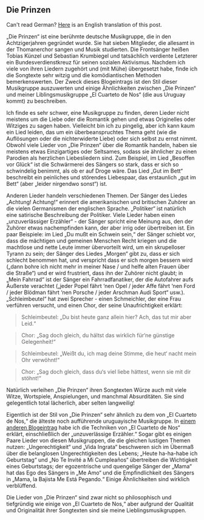 ## Die Prinzen

Can't read German? [Here](https://franklin.dyer.me/post/135) is an English translation of this post.

„Die Prinzen“ ist eine berühmte deutsche Musikgruppe, die in den Achtzigerjahren gegründet wurde. Sie hat sieben Mitglieder, die allesamt in der Thomanerchor sangen und Musik studierten. Die Frontsänger heißen Tobias Künzel und Sebastian Krumbiegel und tatsächlich verdiente Letzterer ein Bundesverdienstkreuz für seinen sozialen Aktivismus. Nachdem ich viele von ihren Liedern zugehört und (mit Mühe) übergesetzt habe, finde ich die Songtexte sehr witzig und die komödiantischen Methoden bemerkenswerten. Der Zweck dieses Blogeintrags ist den Stil dieser Musikgruppe auszuwerten und einige Ähnlichkeiten zwischen „Die Prinzen“ und meiner Liblingsmusikgruppe „El Cuarteto de Nos“ (die aus Uruguay kommt) zu beschreiben.

Ich finde es sehr schwer, eine Musikgruppe zu finden, deren Lieder nicht meistens um die Liebe oder die Romantik gehen und etwas Originelles oder Witziges zu sagen haben. Vielleicht bin ich zu pingelig, aber ich kann kaum ein Lied leiden, das um ein überbeanspruchtes Thema geht (wie die Auflösungen oder die nichterwiderte Liebe) oder sich selbst zu ernst nimmt. Obwohl viele Lieder von „Die Prinzen“ über die Romantik handeln, haben sie meistens etwas Einzigartiges oder Seltsames, sodass sie ähnlicher zu einen Parodien als herzlichen Liebesliedern sind. Zum Beispiel, im Lied „Besoffen vor Glück“ ist die Schwärmerei des Sängers so stark, dass er sich so schwindelig benimmt, als ob er auf Droge wäre. Das Lied „Gut im Bett“ beschreibt ein peinliches und störendes Liebespaar, das erstaunlich „gut im Bett“ (aber „leider nirgendwo sonst“) ist.

Anderen Lieder handeln verschiedenen Themen. Der Sänger des Liedes „Achtung! Achtung!“ erinnert die amerikanischen und britischen Zuhörer an die vielen Germanismen der englischen Sprache. „Politiker“ ist natürlich eine satirische Beschreibung der Politiker. Viele Lieder haben einen „unzuverlässiger Erzähler“ - der Sänger spricht eine Meinung aus, den der Zuhörer etwas nachempfinden kann, der aber irrig oder übertreiben ist. Ein paar Beispiele: im Lied „Du mußt ein Schwein sein,“ der Sänger schiebt vor, dass die mächtigen und gemeinen Menschen Recht kriegen und die machtlose und nette Leute immer übervorteilt wird, um ein skrupelloser Tyrann zu sein; der Sänger des Liedes „Morgen“ gibt zu, dass er sich schlecht benommen hat, und verspricht dass er sich morgen bessern wird („dann bohre ich nicht mehr in meiner Nase / und helfe alten Frauen über die Straße“) und er wird frustriert, dass ihn der Zuhörer nicht glaubt; in „Mein Fahrrad“ ist der Sänger ein Fahrradfanatiker, der die Autofahrer aufs Äußerste verachtet („jeder Popel fährt ‘nen Opel / jeder Affe fährt ‘nen Ford / jeder Blödman fährt ‘nen Porsche / jeder Arschman Audi Sport“ usw.). „Schleimbeutel“ hat zwei Sprecher - einen Schmeichler, der eine Frau verführen versucht, und einen Chor, der seine Unaufrichtigkeit erklärt:

>Schleimbeutel: „Du bist heute ganz allein hier? Ach, das tut mir aber Leid.“

>Chor: „Sag doch gleich, du hältst das wirklich für‘ne günstige Gelegenheit!“

>Schleimbeutel: „Weißt du, ich mag deine Stimme, die heut‘ nacht mein Ohr verwöhnt!“

>Chor: „Sag doch gleich, dass du‘s viel liebe hättest, wenn sie mit dir stöhnt!“

Natürlich verleihen „Die Prinzen“ ihren Songtexten Würze auch mit viele Witze, Wortspiele, Anspielungen, und manchmal Absurditäten. Sie sind gelegentlich total lächerlich, aber selten langweilig!

Eigentlich ist der Stil von „Die Prinzen“ sehr ähnlich zu dem von „El Cuarteto de Nos,“ die älteste noch aufführende uruguayische Musikgruppe. In [einem anderen Blogeintrag](https://franklin.dyer.me/post/114) habe ich die Techniken von „El Cuarteto de Nos“ erklärt, einschließlich der „unzuverlässige Erzähler.“ Sogar gibt es einigen Paare Lieder von diesen Musikgruppen, die die gleichen lustigen Themen nutzen: „Ungerechtigkeit“ und „Vida Ingrata“ beschweren sich im Übermaß über die belanglosen Ungerechtigkeiten des Lebens; „Heute ha-ha-habe ich Geburtstag“ und „No Te Invité a Mi Cumpleaños“ übertreiben die Wichtigkeit eines Geburtstags; der egozentrische und quengelige Sänger der „Mama“ hat das Ego des Sängers in „Me Amo“ und die Empfindlichkeit des Sängers in „Mama, la Bajista Me Está Pegando.“ Einige Ähnlichkeiten sind wirklich verblüffend.

Die Lieder von „Die Prinzen“ sind zwar nicht so philosophisch und tiefgründig wie einige von „El Cuarteto de Nos,“ aber aufgrund der Qualität und Originalität ihrer Songtexten sind sie meine Lieblingsmusikgruppen.
